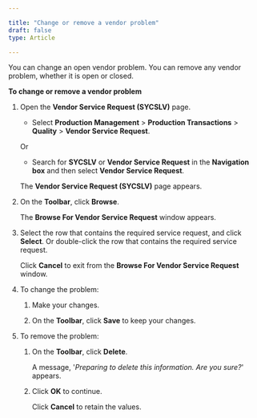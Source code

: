 ```yaml
---

title: "Change or remove a vendor problem"
draft: false
type: Article

---
```


You can change an open vendor problem. You can remove any vendor problem, whether it is open or closed.

**To change or remove a vendor problem**

1. Open the **Vendor Service Request (SYCSLV)** page.

    - Select **Production Management** > **Production Transactions** > **Quality** > **Vendor Service Request**.

    Or

    - Search for **SYCSLV** or **Vendor Service Request** in the **Navigation box** and then select **Vendor Service Request**.

    The **Vendor Service Request (SYCSLV)** page appears.

2. On the **Toolbar**, click **Browse**.

    The **Browse For Vendor Service Request** window appears.

3. Select the row that contains the required service request, and click **Select**. Or double-click the row that contains the required service request.

    Click **Cancel** to exit from the **Browse For Vendor Service Request** window.

4. To change the problem:

    1. Make your changes.

    2. On the **Toolbar**, click **Save** to keep your changes.

5. To remove the problem:

    1. On the **Toolbar**, click **Delete**.

        A message, '*Preparing to delete this information. Are you sure?*' appears.

    2. Click **OK** to continue.

        Click **Cancel** to retain the values.

​